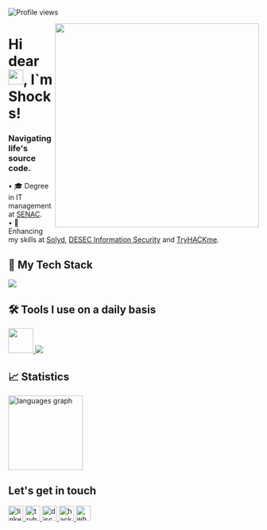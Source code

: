 <p align="left"> <img src="https://komarev.com/ghpvc/?username=shocks7&color=006bed" alt="Profile views" /> </p>
<img src="https://user-images.githubusercontent.com/74038190/225813708-98b745f2-7d22-48cf-9150-083f1b00d6c9.gif" min-width="410px" max-width="410px" width="410px" align="right">
<h1 align="left">Hi dear <img src="https://cdn.discordapp.com/attachments/1063112899901530252/1187521782706606192/214644152-52f47eb3-5e31-4f47-8758-05c9468d5596.gif?ex=659730d8&is=6584bbd8&hm=4045f1b221aee556a31ec05b26c0c6f01b6796d9b7eb2385f808fa0aadfca03e&" height="30px">, I`m Shocks!</h1>

<h3> Navigating life's source code.</h3>

<p align="left">
• 🎓 Degree in IT management at <a href="https://www.sp.senac.br//">SENAC</a>.<BR>
• 🧠 Enhancing my skills at <a href="https://solyd.com.br/">Solyd</a>, <a href="https://desecsecurity.com/">DESEC Information Security</a> and <a href="https://tryhackme.com/p/cls.sh7">TryHACKme</a>.<BR>
</p>

## 🚀 My Tech Stack

<p align="left">
  <a href="https://skillicons.dev">
    <img src="https://skillicons.dev/icons?i=aws,php,js,py,laravel,bash,nginx,mysql,postgres,linux" />
  </a>
</p>

## 🛠️ Tools I use on a daily basis

<p align="left">
  <a href="https://skillicons.dev">
    <img src="https://cdn.jsdelivr.net/gh/devicons/devicon/icons/jetbrains/jetbrains-original.svg" width="50" />
    <img src="https://skillicons.dev/icons?i=vscode,docker,git,postman,discord" /> 
  </a>
</p>

## 📈 Statistics

<div align="left">
  <img src="https://github-readme-stats.vercel.app/api/top-langs?username=shocks7&locale=en&hide_title=false&layout=compact&card_width=320&langs_count=5&theme=dark&hide_border=false&order=2" height="150" alt="languages graph"  />
</div>

## Let's get in touch

<div align="left">
  <a href="https://www.linkedin.com/in/carlos-augusto-cls-sh7/" target="_blank">
    <img src="https://img.shields.io/static/v1?message=LinkedIn&logo=linkedin&label=&color=0077B5&logoColor=white&labelColor=&style=for-the-badge" height="30" alt="linkedin logo"  />
  </a>
  <a href="https://tryhackme.com/p/cls.sh7" target="_blank">
    <img src="https://img.shields.io/static/v1?message=TryHackMe&logo=tryhackme&label=&color=88cc14&logoColor=white&labelColor=&style=for-the-badge" height="30" alt="tryhackme logo"  />
  </a>
  <a href="https://discord.com/channels/@imshocks" target="_blank">
    <img src="https://img.shields.io/static/v1?message=Discord&logo=discord&label=&color=7289DA&logoColor=white&labelColor=&style=for-the-badge" height="30" alt="discord logo"  />
  </a>
  <a href="https://www.hackerrank.com/profile/cls_sh7" target="_blank">
    <img src="https://img.shields.io/static/v1?message=HackerRank&logo=hackerrank&label=&color=2EC866&logoColor=white&labelColor=&style=for-the-badge" height="30" alt="hackerrank logo"  />
  </a>
  <a href="https://api.whatsapp.com/send?phone=5511948273430&text=Ol%C3%A1,%20vim%20atrav%C3%A9s%20do%20seu%20GitHub." target="_blank">
    <img src="https://img.shields.io/static/v1?message=Whatsapp&logo=whatsapp&label=&color=25D366&logoColor=white&labelColor=&style=for-the-badge" height="30" alt="whatsapp logo"  />
  </a>
</div>

###
